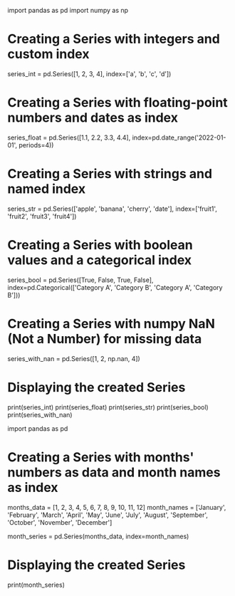 import pandas as pd
import numpy as np

# Creating a Series with integers and custom index
series_int = pd.Series([1, 2, 3, 4], index=['a', 'b', 'c', 'd'])

# Creating a Series with floating-point numbers and dates as index
series_float = pd.Series([1.1, 2.2, 3.3, 4.4], index=pd.date_range('2022-01-01', periods=4))

# Creating a Series with strings and named index
series_str = pd.Series(['apple', 'banana', 'cherry', 'date'], index=['fruit1', 'fruit2', 'fruit3', 'fruit4'])

# Creating a Series with boolean values and a categorical index
series_bool = pd.Series([True, False, True, False], index=pd.Categorical(['Category A', 'Category B', 'Category A', 'Category B']))

# Creating a Series with numpy NaN (Not a Number) for missing data
series_with_nan = pd.Series([1, 2, np.nan, 4])

# Displaying the created Series
print(series_int)
print(series_float)
print(series_str)
print(series_bool)
print(series_with_nan)






import pandas as pd

# Creating a Series with months' numbers as data and month names as index
months_data = [1, 2, 3, 4, 5, 6, 7, 8, 9, 10, 11, 12]
month_names = ['January', 'February', 'March', 'April', 'May', 'June', 'July', 'August', 'September', 'October', 'November', 'December']

month_series = pd.Series(months_data, index=month_names)

# Displaying the created Series
print(month_series)

